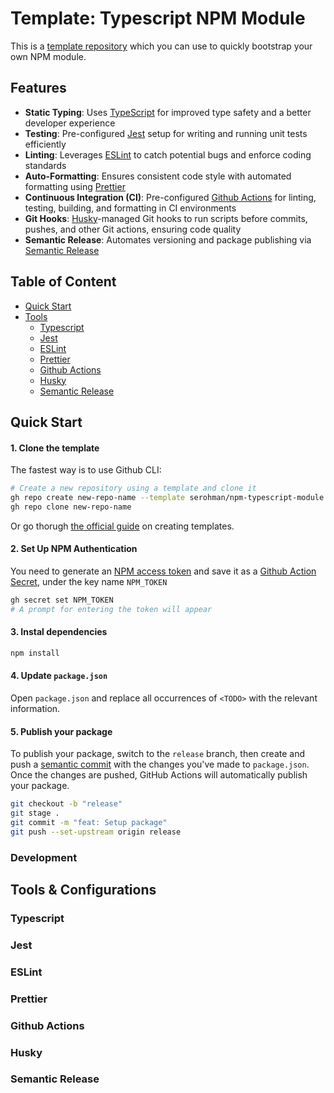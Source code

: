 # Template: Typescript NPM Module

This is a [template repository](https://docs.github.com/en/repositories/creating-and-managing-repositories/creating-a-repository-from-a-template) which you can use to quickly bootstrap your own NPM module.

## Features

- **Static Typing**: Uses [TypeScript](https://www.typescriptlang.org/) for improved type safety and a better developer experience
- **Testing**: Pre-configured [Jest](https://jestjs.io/) setup for writing and running unit tests efficiently
- **Linting**: Leverages [ESLint](https://eslint.org/) to catch potential bugs and enforce coding standards
- **Auto-Formatting**: Ensures consistent code style with automated formatting using [Prettier](https://prettier.io/)
- **Continuous Integration (CI)**: Pre-configured [Github Actions](https://docs.github.com/en/actions) for linting, testing, building, and formatting in CI environments
- **Git Hooks**: [Husky](https://typicode.github.io/husky/)-managed Git hooks to run scripts before commits, pushes, and other Git actions, ensuring code quality
- **Semantic Release**: Automates versioning and package publishing via [Semantic Release](https://semantic-release.gitbook.io/semantic-release)

## Table of Content

- [Quick Start](#quick-start)
- [Tools](#tools)
  - [Typescript](#typescript)
  - [Jest](#jest)
  - [ESLint](#eslint)
  - [Prettier](#prettier)
  - [Github Actions](#github-actions)
  - [Husky](#husky)
  - [Semantic Release](#semantic-release)

## Quick Start

#### 1. Clone the template

The fastest way is to use Github CLI:

```bash
# Create a new repository using a template and clone it
gh repo create new-repo-name --template serohman/npm-typescript-module
gh repo clone new-repo-name
```

Or go thorugh [the official guide](https://docs.github.com/en/github/creating-cloning-and-archiving-repositories/creating-a-repository-from-a-template) on creating templates.

#### 2. Set Up NPM Authentication

You need to generate an [NPM access token](https://docs.npmjs.com/about-access-tokens) and save it as a [Github Action Secret](https://docs.github.com/en/actions/security-for-github-actions/security-guides/using-secrets-in-github-actions), under the key name `NPM_TOKEN`

```bash
gh secret set NPM_TOKEN
# A prompt for entering the token will appear
```

#### 3. Instal dependencies

```bash
npm install
```

#### 4. Update `package.json`

Open `package.json` and replace all occurrences of `<TODO>` with the relevant information.

#### 5. Publish your package

To publish your package, switch to the `release` branch, then create and push a [semantic commit](https://github.com/semantic-release/semantic-release?tab=readme-ov-file#commit-message-format) with the changes you've made to `package.json`. Once the changes are pushed, GitHub Actions will automatically publish your package.

```bash
git checkout -b "release"
git stage .
git commit -m "feat: Setup package"
git push --set-upstream origin release
```

### Development

## Tools & Configurations

### Typescript

### Jest

### ESLint

### Prettier

### Github Actions

### Husky

### Semantic Release
